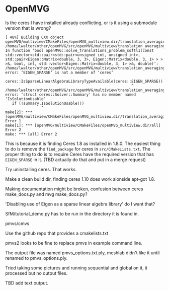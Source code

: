 # OpenMVG

Is the ceres I have installed already conflicting, or is it using a submodule version that is wrong?

    [ 48%] Building CXX object openMVG/multiview/CMakeFiles/openMVG_multiview.dir/translation_averaging_solver_softl1.cpp.o
    /home/lwalter/other/openMVG/src/openMVG/multiview/translation_averaging_solver_softl1.cpp: In function ‘bool openMVG::solve_translations_problem_softl1(const std::vector<std::pair<std::pair<unsigned int, unsigned int>, std::pair<Eigen::Matrix<double, 3, 3>, Eigen::Matrix<double, 3, 1> > > >&, bool, int, std::vector<Eigen::Matrix<double, 3, 1> >&, double)’:
    /home/lwalter/other/openMVG/src/openMVG/multiview/translation_averaging_solver_softl1.cpp:181:56: error: ‘EIGEN_SPARSE’ is not a member of ‘ceres’
           ceres::IsSparseLinearAlgebraLibraryTypeAvailable(ceres::EIGEN_SPARSE))
                                                            ^
    /home/lwalter/other/openMVG/src/openMVG/multiview/translation_averaging_solver_softl1.cpp:199:16: error: ‘struct ceres::Solver::Summary’ has no member named ‘IsSolutionUsable’
       if (!summary.IsSolutionUsable())
                    ^
    make[2]: *** [openMVG/multiview/CMakeFiles/openMVG_multiview.dir/translation_averaging_solver_softl1.cpp.o] Error 1
    make[1]: *** [openMVG/multiview/CMakeFiles/openMVG_multiview.dir/all] Error 2
    make: *** [all] Error 2

This is because it is finding Ceres 1.8 as installed in 1.8.0.
The easiest thing to do is remove the `find_package` for ceres in `src/CMakeLists.txt`.
The proper thing to do is to require Ceres have the required version that has `EIGEN_SPARSE` in it.
(TBD actually do that and put in a merge request)

Try uninstalling ceres.
That works.

Make a clean build dir, finding ceres 1.10 does work alonside apt-got 1.8.

Making documentation might be broken, confusion between ceres make_docs.py and mvg make_docs.py?

'Disabling use of Eigen as a sparse linear algebra library' do I want that?

SfM/tutorial_demo.py has to be run in the directory it is found in.

pmvs/cmvs

Use the github repo that provides a cmakelists.txt

pmvs2 looks to be fine to replace pmvs in example command line.

The output file was named pmvs_options.txt.ply, meshlab didn't like it until renamed to pmvs_options.ply.

Tried taking some pictures and running sequential and global on it, it processed but no output files.

TBD add text output.

